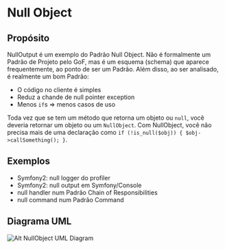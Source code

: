 # Null Object

## Propósito

NullOutput é um exemplo do Padrão Null Object. Não é formalmente um Padrão de 
Projeto pelo GoF, mas é um esquema (schema) que aparece frequentemente, ao ponto 
de ser um Padrão. Além disso, ao ser analisado, é realmente um bom Padrão:

* O código no cliente é simples
* Reduz a chande de null pointer exception
* Menos `if`s => menos casos de uso

Toda vez que se tem um método que retorna um objeto ou `null`, você deveria 
retornar um objeto ou um `NullObject`. Com NullObject, você não precisa mais de 
uma declaração como `if (!is_null($obj)) { $obj->callSomething(); }`.

## Exemplos

* Symfony2: null logger do profiler
* Symfony2: null output em Symfony/Console
* null handler num Padrão Chain of Responsibilities
* null command num Padrão Command

## Diagrama UML

![Alt NullObject UML Diagram](uml/uml.png)
